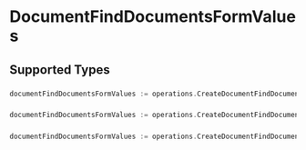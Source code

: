 # DocumentFindDocumentsFormValues


## Supported Types

### 

```go
documentFindDocumentsFormValues := operations.CreateDocumentFindDocumentsFormValuesStr(string{/* values here */})
```

### 

```go
documentFindDocumentsFormValues := operations.CreateDocumentFindDocumentsFormValuesBoolean(bool{/* values here */})
```

### 

```go
documentFindDocumentsFormValues := operations.CreateDocumentFindDocumentsFormValuesNumber(float64{/* values here */})
```

